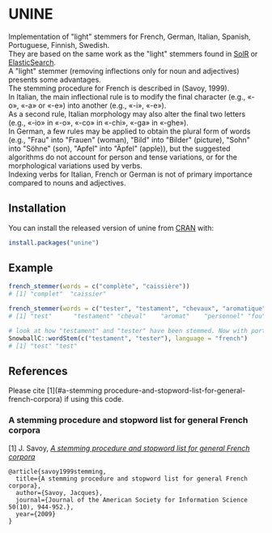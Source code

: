 # UNINE

Implementation of "light" stemmers for French, German, Italian, Spanish, Portuguese, Finnish, Swedish.  
They are based on the same work as the "light" stemmers found in [SolR](https://github.com/apache/lucene-solr/blob/master/lucene/analysis/common/src/java/org/apache/lucene/analysis/fr/FrenchLightStemmer.java) or [ElasticSearch](https://www.elastic.co/guide/en/elasticsearch/reference/current/analysis-stemmer-tokenfilter.html).  
A "light" stemmer (removing inflections only for noun and adjectives) presents some advantages.  
The stemming procedure for French is described in (Savoy, 1999).  
In Italian, the main inflectional rule is to modify the final character (e.g., «-o», «-a» or «-e») into another (e.g., «-i», «-e»).  
As a second rule, Italian morphology may also alter the final two letters (e.g., «-io» in «-o», «-co» in «-chi», «-ga» in «-ghe»).  
In German, a few rules may be applied to obtain the plural form of words (e.g., "Frau" into "Frauen" (woman), "Bild" into "Bilder" (picture), "Sohn" into "Söhne" (son), "Apfel" into "Äpfel" (apple)), but the suggested algorithms do not account for person and tense variations, or for the morphological variations used by verbs.  
Indexing verbs for Italian, French or German is not of primary importance compared to nouns and adjectives.

## Installation

You can install the released version of unine from [CRAN](https://CRAN.R-project.org) with:

``` r
install.packages("unine")
```

## Example

``` r
french_stemmer(words = c("complète", "caissière"))
# [1] "complet"  "caissier"

french_stemmer(words = c("tester", "testament", "chevaux", "aromatique", "personnel", "folle"))
# [1] "test"      "testament" "cheval"    "aromat"    "personnel" "fou" 

# look at how "testament" and "tester" have been stemmed. Now with porter stemmer :
SnowballC::wordStem(c("testament", "tester"), language = "french")
# [1] "test" "test"

```

References
----------

Please cite [1](#a-stemming procedure-and-stopword-list-for-general-french-corpora) if using this code.

### A stemming procedure and stopword list for general French corpora

[1] J. Savoy, [*A stemming procedure and stopword list for general French corpora*](http://citeseerx.ist.psu.edu/viewdoc/download?doi=10.1.1.87.7093&rep=rep1&type=pdf)

```
@article{savoy1999stemming,
  title={A stemming procedure and stopword list for general French corpora},
  author={Savoy, Jacques},
  journal={Journal of the American Society for Information Science 50(10), 944-952.},
  year={2009}
}
```
